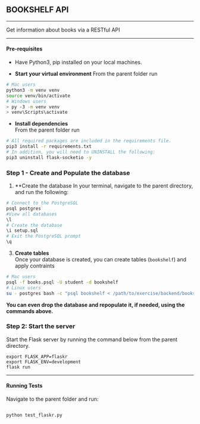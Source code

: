 ## BOOKSHELF API

----
Get information about books via a RESTful API

---
#### Pre-requisites
* Have Python3, pip installed on your local machines.

* **Start your virtual environment** 
From the parent folder run
```bash
# Mac users
python3 -m venv venv
source venv/bin/activate
# Windows users
> py -3 -m venv venv
> venv\Scripts\activate
```

* **Install dependencies**<br>
From the parent folder run 
```bash
# All required packages are included in the requirements file. 
pip3 install -r requirements.txt
# In addition, you will need to UNINSTALL the following:
pip3 uninstall flask-socketio -y
```

### Step 1 - Create and Populate the database

1. **Create the database
In your terminal, navigate to the parent directory, and run the following:
```bash
# Connect to the PostgreSQL
psql postgres
#View all databases
\l
# Create the database
\i setup.sql
# Exit the PostgreSQL prompt
\q
```


3. **Create tables**<br>
Once your database is created, you can create tables (`bookshelf`) and apply contraints
```bash
# Mac users
psql -f books.psql -U student -d bookshelf
# Linux users
su - postgres bash -c "psql bookshelf < /path/to/exercise/backend/books.psql"

```
**You can even drop the database and repopulate it, if needed, using the commands above.** 


### Step 2: Start the server
Start the Flask server by running the command below from the parent directory.
```
export FLASK_APP=flaskr
export FLASK_ENV=development
flask run
```

---

#### Running Tests
Navigate to the parent folder and run: 
```bash

python test_flaskr.py
```